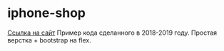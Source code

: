 # iphone-shop
<a href="https://artem-andreevich.github.io/iphone-shop/">Ссылка на сайт</a>
Пример кода сделанного в 2018-2019 году. Простая верстка + bootstrap на flex.

